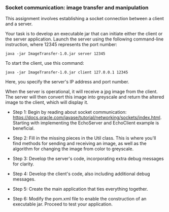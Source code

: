 ### Socket communication: image transfer and manipulation

This assignment involves establishing a socket connection between a client and a server.

Your task is to develop an executable jar that can initiate either the client or the server application. 
Launch the server using the following command-line instruction, where 12345 represents the port number:

```
java -jar ImageTransfer-1.0.jar server 12345
```

To start the client, use this command:
```
java -jar ImageTransfer-1.0.jar client 127.0.0.1 12345
```

Here, you specify the server's IP address and port number.

When the server is operational, it will receive a jpg image from the client. The server will then convert this image into greyscale and return the altered image to the client, which will display it.

- Step 1: Begin by reading about socket communication: https://docs.oracle.com/javase/tutorial/networking/sockets/index.html. 
Starting with implementing the EchoServer and EchoClient example is beneficial.

- Step 2: Fill in the missing pieces in the Util class. This is where you'll find methods for sending and receiving an image, as well as the algorithm for changing the image from color to greyscale.

- Step 3: Develop the server's code, incorporating extra debug messages for clarity.

- Step 4: Develop the client's code, also including additional debug messages.

- Step 5: Create the main application that ties everything together.

- Step 6: Modify the pom.xml file to enable the construction of an executable jar. Proceed to test your application.
